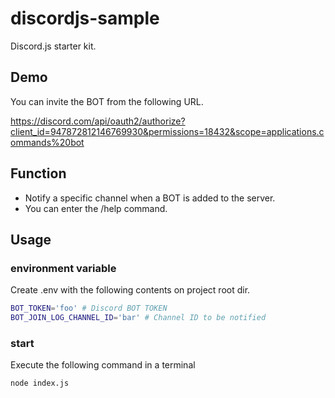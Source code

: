 # discordjs-sample

Discord.js starter kit.

## Demo

You can invite the BOT from the following URL.

https://discord.com/api/oauth2/authorize?client_id=947872812146769930&permissions=18432&scope=applications.commands%20bot

## Function

- Notify a specific channel when a BOT is added to the server.
- You can enter the /help command.

## Usage

### environment variable

Create .env with the following contents on project root dir.

```bash
BOT_TOKEN='foo' # Discord BOT TOKEN
BOT_JOIN_LOG_CHANNEL_ID='bar' # Channel ID to be notified
```

### start

Execute the following command in a terminal

```bash
node index.js
```
